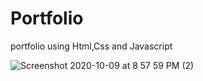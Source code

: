 # Portfolio
portfolio using Html,Css and Javascript


![Screenshot 2020-10-09 at 8 57 59 PM (2)](https://user-images.githubusercontent.com/61821926/95603004-55af4a00-0a73-11eb-841c-328430a45708.png)
